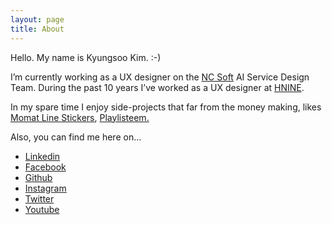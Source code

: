 ```yaml
---
layout: page
title: About
---
```


Hello. My name is Kyungsoo Kim. :-)

I’m currently working as a UX designer on the [NC Soft](http://kr.ncsoft.com/korean/?ref=kimtoma) AI Service Design Team.
During the past 10 years I’ve worked as a UX designer at [HNINE](https://www.hnine.com/?ref=kimtoma). 

In my spare time I enjoy side-projects that far from the money making, likes [Momat Line Stickers](https://store.line.me/stickershop/author/525306/en), [Playlisteem.](https://playlisteem.web.app/)

Also, you can find me here on…

- [Linkedin](http://www.linkedin.com/in/kimkyungsoo﻿)
- [Facebook](https://www.facebook.com/hello.kyungsoo)
- [Github](https://github.com/kimtoma﻿)
- [Instagram](https://www.instagram.com/kimtoma/)
- [Twitter](https://twitter.com/kimtoma﻿)
- [Youtube](https://www.youtube.com/user/kimtoma)

